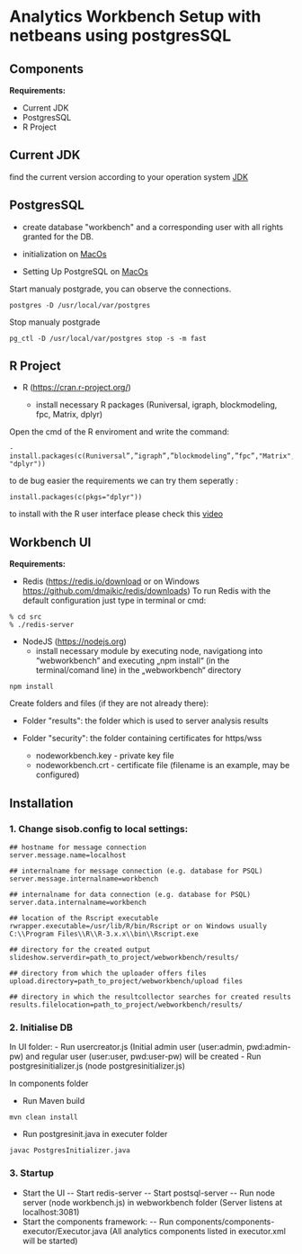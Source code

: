# Analytics Workbench Setup with netbeans using postgresSQL

## Components

**Requirements:**
- Current JDK
- PostgresSQL
- R Project

##  Current JDK
find the current version according to your operation system [JDK](http://www.oracle.com/technetwork/java/javase/downloads/jdk8-downloads-2133151.html)


##  PostgresSQL
- create database "workbench" and a corresponding user with all rights granted for the DB.

- initialization on [MacOs](https://chartio.com/resources/tutorials/how-to-start-postgresql-server-on-mac-os-x/) 
- Setting Up PostgreSQL on [MacOs](https://www.tunnelsup.com/setting-up-postgres-on-mac-osx/) 

Start manualy postgrade, you can observe the connections.
```
postgres -D /usr/local/var/postgres
```
Stop manualy postgrade
```
pg_ctl -D /usr/local/var/postgres stop -s -m fast
```

##  R Project
	
- R (https://cran.r-project.org/)

	- install necessary R packages (Runiversal, igraph, blockmodeling, fpc, Matrix, dplyr)
	
 Open the cmd of the R enviroment and write the command:
  ```
- install.packages(c(Runiversal”,”igraph”,”blockmodeling”,”fpc”,"Matrix", "dplyr"))
  ```
to de bug easier the requirements we can try them seperatly :
 ```
 install.packages(c(pkgs="dplyr"))
 ```
	
to install with the R user interface please check this [video](https://www.youtube.com/watch?v=b43DrsGIUZc)

## Workbench UI

**Requirements:**
- Redis (https://redis.io/download or on Windows https://github.com/dmajkic/redis/downloads)
To run Redis with the default configuration just type in terminal or cmd:
 ```
 % cd src
 % ./redis-server
  ```

- NodeJS (https://nodejs.org)
  - install necessary module by executing node, navigationg into “webworkbench” and executing „npm install“ (in the terminal/comand line) in the „webworkbench“ directory
  
```
npm install
```
  
Create folders and files (if they are not already there):

- Folder "results": the folder which is used to server analysis results

- Folder "security": the folder containing certificates for https/wss
	- nodeworkbench.key - private key file
	- nodeworkbench.crt - certificate file (filename is an example, may be configured)	


## Installation

	
### 1. Change sisob.config to local settings:

```
## hostname for message connection
server.message.name=localhost

## internalname for message connection (e.g. database for PSQL)
server.message.internalname=workbench

## internalname for data connection (e.g. database for PSQL)
server.data.internalname=workbench

## location of the Rscript executable
rwrapper.executable=/usr/lib/R/bin/Rscript or on Windows usually C:\\Program Files\\R\\R-3.x.x\\bin\\Rscript.exe

## directory for the created output
slideshow.serverdir=path_to_project/webworkbench/results/

## directory from which the uploader offers files
upload.directory=path_to_project/webworkbench/upload files

## directory in which the resultcollector searches for created results
results.filelocation=path_to_project/webworkbench/results/
```

### 2. Initialise DB

In UI folder:
	- Run usercreator.js (Initial admin user (user:admin, pwd:admin-pw) and regular user (user:user, pwd:user-pw) will be created
	- Run postgresinitializer.js (node postgresinitializer.js)


In components folder 

- Run Maven build
```
mvn clean install
```
- Run postgresinit.java in executer folder
```
javac PostgresInitializer.java
```



### 3. Startup
- Start the UI
-- Start redis-server
-- Start postsql-server
-- Run node server (node workbench.js) in webworkbench folder (Server listens at localhost:3081)
- Start the components framework: 
-- Run components/components-executor/Executor.java (All analytics components listed in executor.xml will be started)

